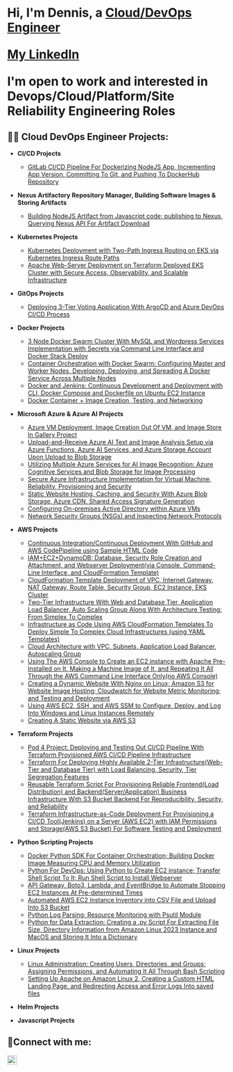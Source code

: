 <h1>Hi, I'm Dennis, a <a href="https://linkedin.com/in/dteimuno"> Cloud/DevOps Engineer

[My LinkedIn](https://linkedin.com/in/dteimuno)

<h>I'm open to work  and interested in Devops/Cloud/Platform/Site Reliability Engineering Roles</h>
<h2>👨‍💻 Cloud DevOps Engineer Projects:</h2>

- <b>CI/CD Projects</b>
  - [GitLab CI/CD Pipeline For Dockerizing NodeJS App, Incrementing App Version, Committing To Git, and Pushing To DockerHub Repository](https://github.com/dteimuno/gitlab-nodejs-buildimage-with-versioning/tree/master)

- <b>Nexus Artifactory Repository Manager, Building Software Images & Storing Artifacts</b>
  - [Building NodeJS Artifact from Javascript code; publishing to Nexus, Querying Nexus API For Artifact Download](https://github.com/dteimuno/nexus-npm-and-mvn-project/tree/main)

- <b>Kubernetes Projects</b>
  - [Kubernetes Deployment with Two-Path Ingress Routing on EKS via Kubernetes Ingress Route Paths](https://dev.to/aws-builders/kubernetes-deployment-with-two-path-ingress-routing-on-eks-via-kubernetes-ingress-route-paths-2hbn)
  - [Apache Web-Server Deployment on Terraform Deployed EKS Cluster with Secure Access, Observability, and Scalable Infrastructure](https://dev.to/aws-builders/apache-web-server-deployment-on-terraform-deployed-eks-cluster-with-secure-access-observability-5c6k)
 
- <b>GitOps Projects</b>
  - [Deploying 3-Tier Voting Application With ArgoCD and Azure DevOps CI/CD Process](https://dteimuno.medium.com/787ff97a16b8)
 
  
- <b>Docker Projects</b>
  -  [3 Node Docker Swarm Cluster With MySQL and Wordpress Services Implementation with Secrets via Command Line Interface and Docker Stack Deploy
](https://medium.com/@dteimuno/3-node-docker-swarm-cluster-with-mysql-and-wordpress-services-implementation-with-secrets-via-13e4e4b830b3)
  - [Container Orchestration with Docker Swarm: Configuring Master and Worker Nodes, Developing, Deploying, and Spreading A Docker Service Across Multiple Nodes](https://medium.com/@dteimuno/container-orchestration-with-docker-swarm-configuring-master-and-worker-nodes-developing-f54fde0e065a)
  - [Docker and Jenkins: Continuous Development and Deployment with CLI, Docker Compose and Dockerfile on Ubuntu EC2 Instance](https://medium.com/@dteimuno/docker-and-jenkins-continuous-development-and-deployment-with-cli-docker-compose-and-dockerfile-a1a7dfb244d4)
  - [Docker Container + Image Creation, Testing, and Networking](https://medium.com/@dteimuno/docker-container-image-creation-testing-and-networking-96ae8adf035f)

- <b>Microsoft Azure & Azure AI  Projects</b>
  - [Azure VM Deployment, Image Creation Out Of VM, and Image Store In Gallery Project](https://github.com/dteimuno/create-azurevm-and-image-fromvm)
  - [Upload-and-Receive Azure AI Text and Image Analysis Setup via Azure Functions, Azure AI Services, and Azure Storage Account Upon Upload to Blob Storage](https://medium.com/@dteimuno/utilizing-azure-functions-blob-storage-container-and-cognitive-services-computer-vision-text-ea2d24a194ff)
  - [Utilizing Multiple Azure Services for AI Image Recognition: Azure Cognitive Services and Blob Storage for Image Processing](https://medium.com/@dteimuno/utilizing-multiple-azure-services-for-ai-image-recognition-azure-cognitive-services-and-blob-cbdffc6646f9)
  - [Secure Azure Infrastructure Implementation for Virtual Machine, Reliability, Provisioning and Security](https://medium.com/@dteimuno/secure-azure-infrastructure-implementation-for-virtual-machine-reliability-provisioning-and-881397ee0c01)
  - [Static Website Hosting, Caching, and Security With Azure Blob Storage, Azure CDN, Shared Access Signature Generation](https://medium.com/@dteimuno/static-website-hosting-caching-and-security-with-azure-blob-storage-azure-cdn-shared-access-f794bba2bad7)
  - [Configuring On-premises Active Directory within Azure VMs](https://github.com/dteimuno/configure-ad)
  - [Network Security Groups (NSGs) and Inspecting Network Protocols](https://github.com/dteimuno/azure-network-protocols)

- <b>AWS Projects</b>
  - [Continuous Integration/Continuous Deployment With GitHub and AWS CodePipeline using Sample HTML Code ](https://medium.com/@dteimuno/continuous-integration-continuous-deployment-with-github-and-aws-codepipeline-using-sample-html-c3edfd0ad605)
  - [IAM+EC2+DynamoDB: Database, Security Role Creation and Attachment, and Webserver Deployment(via Console, Command-Line Interface, and CloudFormation Template)](https://medium.com/@dteimuno/iam-ec2-dynamodb-using-an-ec2-instance-to-access-a-dynamodb-table-via-console-command-line-ae516c308b42)
  - [CloudFormation Template Deployment of VPC, Internet Gateway, NAT Gateway, Route Table, Security Group, EC2 Instance, EKS Cluster](https://github.com/dteimuno/aws-cloudformation-pickup-exercise)
  - [Two-Tier Infrastructure With Web and Database Tier, Application Load Balancer, Auto Scaling Group Along With Architecture Testing: From Simplex To Complex](https://medium.com/@dteimuno/two-tier-infrastructure-with-web-and-database-tier-application-load-balancer-auto-scaling-group-f0398a951ba0)
  - [Infrastructure as Code Using AWS CloudFormation Templates To Deploy Simple To Complex Cloud Infrastructures (using YAML Templates)](https://medium.com/@dteimuno/infrastructure-as-code-using-aws-cloudformation-templates-to-deploy-simple-to-complex-cloud-03c61b974270)
  - [Cloud Architecture with VPC, Subnets, Application Load Balancer, Autoscaling Group](https://medium.com/@dteimuno/cloud-architecture-with-vpc-subnets-application-load-balancer-autoscaling-group-65e2c105efe4)
  - [Using The AWS Console to Create an EC2 instance with Apache Pre-Installed on It, Making a Machine Image of It, and Repeating It All Through the AWS Command Line Interface Only(no AWS Console)](https://medium.com/@dteimuno/using-the-aws-console-to-create-an-ec2-instance-with-apache-pre-installed-on-it-making-a-machine-f39207071374)
  - [Creating a Dynamic Website With Nginx on Linux; Amazon S3 for Website Image Hosting; Cloudwatch for Website Metric Monitoring; and Testing and Deployment](https://medium.com/@dteimuno/group-project-1-creating-a-dynamic-website-with-nginx-on-linux-amazon-s3-for-website-image-9e26fe074c1c)
  - [Using AWS EC2, SSH, and AWS SSM to Configure, Deploy, and Log Into Windows and Linux Instances Remotely](https://medium.com/@dteimuno/using-aws-ec2-ssh-and-aws-ssm-to-configure-deploy-and-log-into-windows-and-linux-instances-d375e42eaaec)
  - [Creating A Static Website via AWS S3](https://medium.com/@dteimuno/creating-a-static-website-via-aws-s3-4f12878631c7)

- <b>Terraform Projects</b>
  - [Pod 4 Project: Deploying and Testing Out CI/CD Pipeline With Terraform Provisioned AWS CI/CD Pipeline Infrastructure
](https://medium.com/@dteimuno/pod-4-project-d3c1bbdb43da)
  - [Terraform For Deploying Highly Available 2-Tier Infrastructure(Web-Tier and Database Tier) with Load Balancing, Security, Tier Segregation Features
](https://medium.com/@dteimuno/terraform-for-deploying-highly-available-2-tier-infrastructure-web-tier-and-database-tier-with-c15d9b7ad6cf)
  - [Reusable Terraform Script For Provisioning Reliable Frontend(Load Distribution) and Backend(Server/Application) Business Infrastructure With S3 Bucket Backend For Reproducibility, Security, and Reliability
](https://medium.com/@dteimuno/reusable-terraform-script-for-provisioning-reliable-frontend-load-distribution-and-cee20b0f04cb)
  - [Terraform Infrastructure-as-Code Deployment For Provisioning a CI/CD Tool(Jenkins) on a Server (AWS EC2) with IAM Permissions and Storage(AWS S3 Bucket) For Software Testing and Deployment](https://medium.com/@dteimuno/terraform-infrastructure-as-code-deployment-for-provisioning-a-ci-cd-tool-jenkins-on-a-server-aws-77ce148fd029)
 

- <b>Python Scripting Projects</b>
  - [Docker Python SDK For Container Orchestration; Building Docker Image Measuring CPU and Memory Utilization](https://github.com/dteimuno/python-dockerfiles-project)
  - [Python For DevOps: Using Python to Create EC2 instance; Transfer Shell Script To It; Run Shell Script to Install Webserver](https://github.com/dteimuno/python-for-devops-2)
  - [API Gateway, Boto3, Lambda, and EventBridge to Automate Stopping EC2 Instances At Pre-determined Times](https://medium.com/@dteimuno/api-gateway-boto3-lambda-and-eventbridge-to-automate-stopping-ec2-instances-at-pre-determined-012d87a8fc25)
  - [Automated AWS EC2 Instance Inventory into CSV File and Upload Into S3 Bucket](https://github.com/dteimuno/python-file-operations)
  - [Python Log Parsing; Resource Monitoring with Psutil Module](https://github.com/dteimuno/python-log-parse-resource-monitor)
  - [Python for Data Extraction: Creating a .py Script For Extracting File Size, Directory Information from Amazon Linux 2023 Instance and MacOS and Storing It Into a Dictionary](https://medium.com/@dteimuno/python-for-data-extraction-creating-a-py-09fe412ec5e0)





- <b>Linux Projects</b>
  - [Linux Administration: Creating Users, Directories, and Groups; Assigning Permissions, and Automating It All Through Bash Scripting](https://medium.com/@dteimuno/linux-administration-creating-users-directories-and-groups-assigning-permissions-and-testing-74a247fae9e6)
  - [Setting Up Apache on Amazon Linux 2, Creating a Custom HTML Landing Page, and Redirecting Access and Error Logs Into saved files](https://medium.com/@dteimuno/setting-up-apache-on-amazon-linux-2-creating-a-custom-html-landing-page-and-redirecting-access-eb064d56f833)

- <b>Helm Projects</b>

- <b>Javascript Projects</b>






<h2>🤳Connect with me:</h2>


[<img align="left" alt="Dennis | LinkedIn" width="22px" src="https://cdn.jsdelivr.net/npm/simple-icons@v3/icons/linkedin.svg" />][linkedin]




[linkedin]: https://linkedin.com/in/dteimuno
